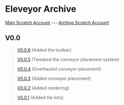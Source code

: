 # Eleveyor Archive
[Main Scratch Account](https://scratch.mit.edu/users/C3aca/) --- [Archive Scratch Account](https://scratch.mit.edu/users/C3aca_Archive/)


## V0.0

> [V0.0.6](https://scratch.mit.edu/projects/808215978/) (Added the toolbar)

> [V0.0.5](https://scratch.mit.edu/projects/807863095/) (Tweaked the conveyor placement system)

> [V0.0.4](https://scratch.mit.edu/projects/807623333/) (Overhauled conveyor placement)

> [V0.0.3](https://scratch.mit.edu/projects/807043107/) (Added conveyor placement)

> [V0.0.2](https://scratch.mit.edu/projects/807042798/) (Added rendering)

> [V0.0.1](https://scratch.mit.edu/projects/806673308/) (Added tile lists)

